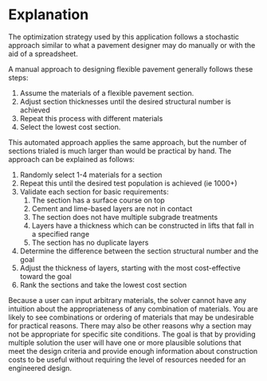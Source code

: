 # Explanation

The optimization strategy used by this application follows a 
stochastic approach similar to what a pavement designer may do
manually or with the aid of a spreadsheet.

A manual approach to designing flexible pavement generally follows
these steps:

1. Assume the materials of a flexible pavement section.
2. Adjust section thicknesses until the desired structural number is achieved
3. Repeat this process with different materials
4. Select the lowest cost section.

This automated approach applies the same approach, but the number
of sections trialed is much larger than would be practical by hand.
The approach can be explained as follows:

1. Randomly select 1-4 materials for a section
2. Repeat this until the desired test population is achieved (ie 1000+)
3. Validate each section for basic requirements: 
   1. The section has a surface course on top
   2. Cement and lime-based layers are not in contact
   3. The section does not have multiple subgrade treatments
   4. Layers have a thickness which can be constructed in lifts that fall in a specified range
   5. The section has no duplicate layers
4. Determine the difference between the section structural number and the goal
5. Adjust the thickness of layers, starting with the most cost-effective toward the goal
6. Rank the sections and take the lowest cost section

Because a user can input arbitrary materials, the solver cannot have any
intuition about the appropriateness of any combination of materials. You
are likely to see combinations or ordering of materials
that may be undesirable for practical reasons. There may also be other
reasons why a section may not be appropriate for specific site
conditions. The goal is that by providing multiple solution the
user will have one or more plausible solutions that
meet the design criteria and provide enough information about
construction costs to be useful without requiring the level of resources 
needed for an engineered design.